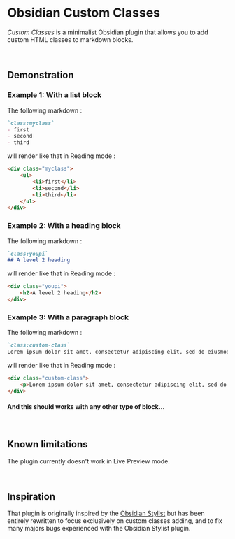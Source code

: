 # Obsidian Custom Classes
*Custom Classes* is a minimalist Obsidian plugin that allows you to add custom HTML classes to markdown blocks.

<br>

## Demonstration
### Example 1: With a list block
The following markdown :
```markdown
`class:myclass`
- first
- second
- third
```
will render like that in Reading mode :
```html
<div class="myclass">
    <ul>
        <li>first</li>
        <li>second</li>
        <li>third</li>
    </ul>
</div>
```

### Example 2: With a heading block
The following markdown :
```markdown
`class:youpi`
## A level 2 heading
```
will render like that in Reading mode :
```html
<div class="youpi">
    <h2>A level 2 heading</h2>
</div>
```

### Example 3: With a paragraph block
The following markdown :
```markdown
`class:custom-class`
Lorem ipsum dolor sit amet, consectetur adipiscing elit, sed do eiusmod tempor incididunt ut labore et dolore magna aliqua. Ut enim ad minim veniam, quis nostrud exercitation ullamco laboris nisi ut aliquip ex ea commodo consequat.
```
will render like that in Reading mode :
```html
<div class="custom-class">
    <p>Lorem ipsum dolor sit amet, consectetur adipiscing elit, sed do eiusmod tempor incididunt ut labore et dolore magna aliqua. Ut enim ad minim veniam, quis nostrud exercitation ullamco laboris nisi ut aliquip ex ea commodo consequat.</p>
</div>
```

#### And this should works with any other type of block...

<br>

## Known limitations
The plugin currently doesn't work in Live Preview mode.

<br>

## Inspiration
That plugin is originally inspired by the [Obsidian Stylist](https://github.com/ixth/obsidian-stylist) but has been entirely rewritten to focus exclusively on custom classes adding, and to fix many majors bugs experienced with the Obsidian Stylist plugin.
